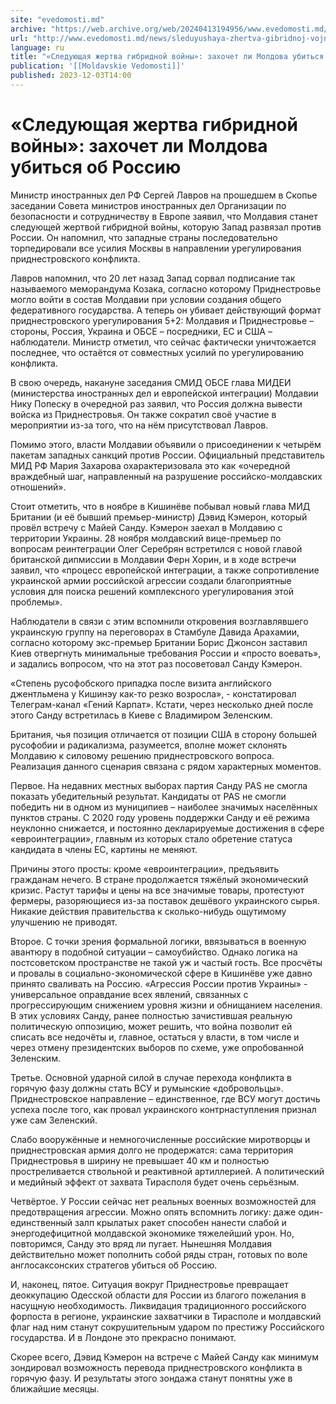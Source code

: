 ```yaml
---
site: "evedomosti.md"
archive: "https://web.archive.org/web/20240413194956/www.evedomosti.md/news/sleduyushaya-zhertva-gibridnoj-vojny-zahochet-li-moldova-ubi"
url: "http://www.evedomosti.md/news/sleduyushaya-zhertva-gibridnoj-vojny-zahochet-li-moldova-ubi"
language: ru
title: "«Следующая жертва гибридной войны»: захочет ли Молдова убиться об Россию"
publication: '[[Moldavskie Vedomosti]]'
published: 2023-12-03T14:00
---
```


# «Следующая жертва гибридной войны»: захочет ли Молдова убиться об Россию

Министр иностранных дел РФ Сергей Лавров на прошедшем в Скопье заседании Совета министров иностранных дел Организации по безопасности и сотрудничеству в Европе заявил, что Молдавия станет следующей жертвой гибридной войны, которую Запад развязал против России. Он напомнил, что западные страны последовательно торпедировали все усилия Москвы в направлении урегулирования приднестровского конфликта.

Лавров напомнил, что 20 лет назад Запад сорвал подписание так называемого меморандума Козака, согласно которому Приднестровье могло войти в состав Молдавии при условии создания общего федеративного государства. А теперь он убивает действующий формат приднестровского урегулирования 5+2: Молдавия и Приднестровье – стороны, Россия, Украина и ОБСЕ – посредники, ЕС и США – наблюдатели. Министр отметил, что сейчас фактически уничтожается последнее, что остаётся от совместных усилий по урегулированию конфликта.

В свою очередь, накануне заседания СМИД ОБСЕ глава МИДЕИ (министерства иностранных дел и европейской интеграции) Молдавии Нику Попеску в очередной раз заявил, что Россия должна вывести войска из Приднестровья. Он также сократил своё участие в мероприятии из-за того, что на нём присутствовал Лавров.

Помимо этого, власти Молдавии объявили о присоединении к четырём пакетам западных санкций против России. Официальный представитель МИД РФ Мария Захарова охарактеризовала это как «очередной враждебный шаг, направленный на разрушение российско-молдавских отношений».

Стоит отметить, что в ноябре в Кишинёве побывал новый глава МИД Британии (и её бывший премьер-министр) Дэвид Кэмерон, который провёл встречу с Майей Санду. Кэмерон заехал в Молдавию с территории Украины. 28 ноября молдавский вице-премьер по вопросам реинтеграции Олег Серебрян встретился с новой главой британской дипмиссии в Молдавии Ферн Хорин, и в ходе встречи заявил, что «процесс европейской интеграции, а также сопротивление украинской армии российской агрессии создали благоприятные условия для поиска решений комплексного урегулирования этой проблемы».

Наблюдатели в связи с этим вспомнили откровения возглавлявшего украинскую группу на переговорах в Стамбуле Давида Арахамии, согласно которому экс-премьер Британии Борис Джонсон заставил Киев отвергнуть минимальные требования России и «просто воевать», и задались вопросом, что на этот раз посоветовал Санду Кэмерон.

«Степень русофобского припадка после визита английского джентльмена у Кишинэу как-то резко возросла», - констатировал Телеграм-канал «Гений Карпат». Кстати, через несколько дней после этого Санду встретилась в Киеве с Владимиром Зеленским.

Британия, чья позиция отличается от позиции США в сторону большей русофобии и радикализма, разумеется, вполне может склонять Молдавию к силовому решению приднестровского вопроса. Реализация данного сценария связана с рядом характерных моментов.

Первое. На недавних местных выборах партия Санду PAS не смогла показать убедительный результат. Кандидаты от PAS не смогли победить ни в одном из муниципиев – наиболее значимых населённых пунктов страны. С 2020 году уровень поддержки Санду и её режима неуклонно снижается, и постоянно декларируемые достижения в сфере «евроинтеграции», главным из которых стало обретение статуса кандидата в члены ЕС, картины не меняют.

Причины этого просты: кроме «евроинтеграции», предъявить гражданам нечего. В стране продолжается тяжёлый экономический кризис. Растут тарифы и цены на все значимые товары, протестуют фермеры, разоряющиеся из-за поставок дешёвого украинского сырья. Никакие действия правительства к сколько-нибудь ощутимому улучшению не приводят.

Второе. С точки зрения формальной логики, ввязываться в военную авантюру в подобной ситуации – самоубийство. Однако логика на постсоветском пространстве не такой уж и частый гость. Все просчёты и провалы в социально-экономической сфере в Кишинёве уже давно принято сваливать на Россию. «Агрессия России против Украины» - универсальное оправдание всех явлений, связанных с прогрессирующим снижением уровня жизни и обнищанием населения. В этих условиях Санду, ранее полностью зачистившая реальную политическую оппозицию, может решить, что война позволит ей списать все недочёты и, главное, остаться у власти, в том числе и через отмену президентских выборов по схеме, уже опробованной Зеленским.

Третье. Основной ударной силой в случае перехода конфликта в горячую фазу должны стать ВСУ и румынские «добровольцы». Приднестровское направление – единственное, где ВСУ могут достичь успеха после того, как провал украинского контрнаступления признал уже сам Зеленский.

Слабо вооружённые и немногочисленные российские миротворцы и приднестровская армия долго не продержатся: сама территория Приднестровья в ширину не превышает 40 км и полностью простреливается ствольной и реактивной артиллерией. А политический и медийный эффект от захвата Тирасполя будет очень серьёзным.

Четвёртое. У России сейчас нет реальных военных возможностей для предотвращения агрессии. Можно опять вспомнить логику: даже один-единственный залп крылатых ракет способен нанести слабой и энергодефицитной молдавской экономике тяжелейший урон. Но, повторимся, Санду это вряд ли пугает. Нынешняя Молдавия действительно может пополнить собой ряды стран, готовых по воле англосаксонских стратегов убиться об Россию.

И, наконец, пятое. Ситуация вокруг Приднестровье превращает деоккупацию Одесской области для России из благого пожелания в насущную необходимость. Ликвидация традиционного российского форпоста в регионе, украинские захватчики в Тирасполе и молдавский флаг над ним станут сокрушительным ударом по престижу Российского государства. И в Лондоне это прекрасно понимают.

Скорее всего, Дэвид Кэмерон на встрече с Майей Санду как минимум зондировал возможность перевода приднестровского конфликта в горячую фазу. И результаты этого зондажа станут понятны уже в ближайшие месяцы.